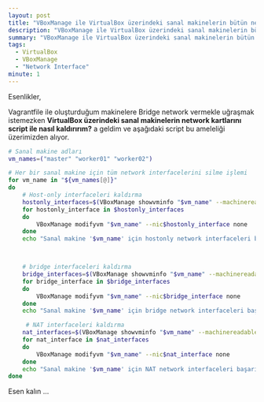 ```yaml
---
layout: post
title: "VBoxManage ile VirtualBox üzerindeki sanal makinelerin bütün network kartlarını silme"
description: "VBoxManage ile VirtualBox üzerindeki sanal makinelerin bütün network kartlarını silme"
summary: "VBoxManage ile VirtualBox üzerindeki sanal makinelerin bütün network kartlarını silme"
tags: 
  - VirtualBox
  - VBoxManage
  - "Network Interface"
minute: 1
---
```


Esenlikler,

Vagrantfile ile oluşturduğum makinelere Bridge network vermekle uğraşmak istemezken **VirtualBox üzerindeki sanal makinelerin network kartlarını script ile nasıl kaldırırım?** a geldim ve aşağıdaki script bu ameleliği üzerimizden alıyor.

```bash
# Sanal makine adları
vm_names=("master" "worker01" "worker02")

# Her bir sanal makine için tüm network interfacelerini silme işlemi
for vm_name in "${vm_names[@]}"
do
    # Host-only interfaceleri kaldırma
    hostonly_interfaces=$(VBoxManage showvminfo "$vm_name" --machinereadable | grep -oP 'hostonlyadapter\d+=' | grep -oP '\d+')
    for hostonly_interface in $hostonly_interfaces
    do
        VBoxManage modifyvm "$vm_name" --nic$hostonly_interface none
    done
    echo "Sanal makine '$vm_name' için hostonly network interfaceleri başarıyla silindi."



    # bridge interfaceleri kaldırma
    bridge_interfaces=$(VBoxManage showvminfo "$vm_name" --machinereadable | grep -oP 'bridgeadapter\d+=' | grep -oP '\d+')
    for bridge_interface in $bridge_interfaces
    do
        VBoxManage modifyvm "$vm_name" --nic$bridge_interface none
    done
    echo "Sanal makine '$vm_name' için bridge network interfaceleri başarıyla silindi."

     # NAT interfaceleri kaldırma
    nat_interfaces=$(VBoxManage showvminfo "$vm_name" --machinereadable | grep -oP 'natnet\d+=' | grep -oP '\d+')
    for nat_interface in $nat_interfaces
    do
        VBoxManage modifyvm "$vm_name" --nic$nat_interface none
    done
    echo "Sanal makine '$vm_name' için NAT network interfaceleri başarıyla silindi." 
done
```

Esen kalın ...